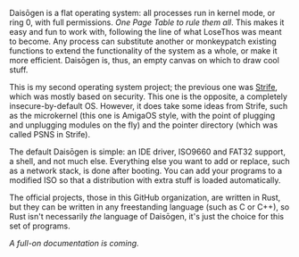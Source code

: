 Daisōgen is a flat operating system: all processes run in kernel mode, or ring 0, with full permissions. _One Page Table to rule them all_. This makes it easy and fun to work with,
following the line of what LoseThos was meant to become. Any process can substitute another or monkeypatch existing functions to extend the functionality of
the system as a whole, or make it more efficient. Daisōgen is, thus, an empty canvas on which to draw cool stuff.

This is my second operating system project; the previous one was [Strife](https://github.com/the-strife-project), which was mostly based on security.
This one is the opposite, a completely insecure-by-default OS. However, it does take some ideas from Strife, such as the microkernel (this one is
AmigaOS style, with the point of plugging and unplugging modules on the fly) and the pointer directory (which was called PSNS in Strife).

The default Daisōgen is simple: an IDE driver, ISO9660 and FAT32 support, a shell, and not much else. Everything else you want to add or replace,
such as a network stack, is done after booting. You can add your programs to a modified ISO so that a distribution with extra stuff is loaded automatically.

The official projects, those in this GitHub organization, are written in Rust, but they can be written in any freestanding language (such as C or C++), so
Rust isn't necessarily _the_ language of Daisōgen, it's just the choice for this set of programs.

_A full-on documentation is coming._
